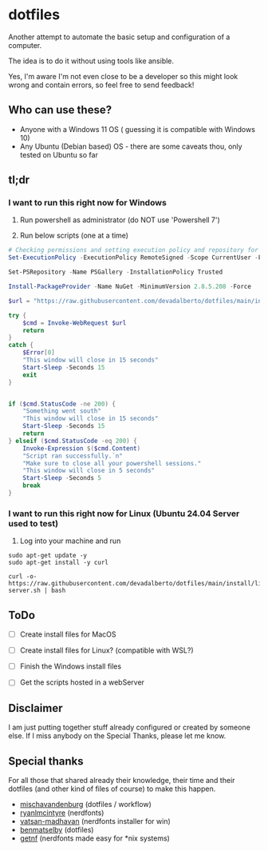 # dotfiles

Another attempt to automate the basic setup and configuration of a computer.

The idea is to do it without using tools like ansible.

Yes, I'm aware I'm not even close to be a developer so this might look wrong and contain errors, so feel free to send feedback!

## Who can use these?
 - Anyone with a Windows 11 OS ( guessing it is compatible with Windows 10)
 - Any Ubuntu (Debian based) OS - there are some caveats thou, only tested on Ubuntu so far

## tl;dr

### I want to run this right now for Windows

1. Run powershell as administrator (do NOT use 'Powershell 7')

2. Run below scripts (one at a time)

```powershell
# Checking permissions and setting execution policy and repository for Powershell
Set-ExecutionPolicy -ExecutionPolicy RemoteSigned -Scope CurrentUser -Force -Confirm:$false -Verbose
```
```powershell
Set-PSRepository -Name PSGallery -InstallationPolicy Trusted
```
```powershell
Install-PackageProvider -Name NuGet -MinimumVersion 2.8.5.208 -Force
```
```powershell
$url = "https://raw.githubusercontent.com/devadalberto/dotfiles/main/install/windows/Setup-Windows.ps1"

try {
    $cmd = Invoke-WebRequest $url
    return
}
catch {
    $Error[0]
    "This window will close in 15 seconds"
    Start-Sleep -Seconds 15
    exit
}


if ($cmd.StatusCode -ne 200) {
    "Something went south"
    "This window will close in 15 seconds"
    Start-Sleep -Seconds 15
    return
} elseif ($cmd.StatusCode -eq 200) {
    Invoke-Expression $($cmd.Content)
    "Script ran successfully.`n"
    "Make sure to close all your powershell sessions."
    "This window will close in 5 seconds"
    Start-Sleep -Seconds 5
    break
}
```

### I want to run this right now for Linux (Ubuntu 24.04 Server used to test)
1. Log into your machine and run
```shell
sudo apt-get update -y
sudo apt-get install -y curl
```

```shell
curl -o- https://raw.githubusercontent.com/devadalberto/dotfiles/main/install/linux/ubuntu-server.sh | bash
```


## ToDo
- [ ] Create install files for MacOS
- [ ] Create install files for Linux? (compatible with WSL?)
- [ ] Finish the Windows install files
- [ ] Get the scripts hosted in a webServer


## Disclaimer

I am just putting together stuff already configured or created by someone else.
If I miss anybody on the Special Thanks, please let me know.

## Special thanks

For all those that shared already their knowledge, their time and their dotfiles (and other kind of files of course) to make this happen.

- [mischavandenburg](https://github.com/mischavandenburg/dotfiles) (dotfiles / workflow)
- [ryanlmcintyre](https://github.com/ryanoasis/nerd-fonts) (nerdfonts)
- [vatsan-madhavan](https://github.com/vatsan-madhavan/NerdFontInstaller) (nerdfonts installer for win)
- [benmatselby](https://github.com/benmatselby/dotfiles/blob/main/install.sh) (dotfiles)
- [getnf](https://github.com/getnf/getnf) (nerdfonts made easy for *nix systems)